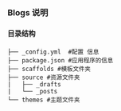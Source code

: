 ### Blogs 说明

#### 目录结构
```shell
├── _config.yml  #配置 信息
├── package.json #应用程序的信息
├── scaffolds #模板文件夹
├── source #资源文件夹
|   ├── _drafts
|   └── _posts
└── themes #主题文件夹
```
